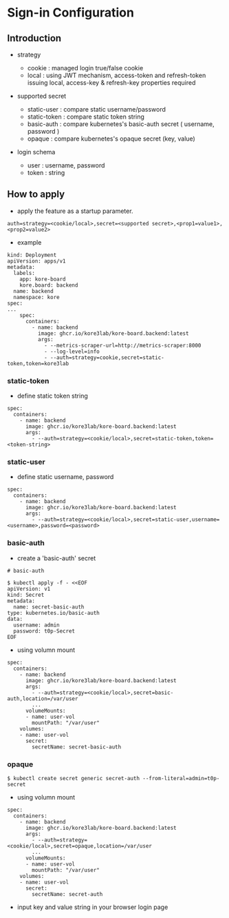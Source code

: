 # Sign-in Configuration

## Introduction

* strategy
  * cookie : managed login true/false cookie
  * local : using JWT mechanism, access-token and refresh-token issuing local,  access-key & refresh-key properties required

* supported secret
  * static-user : compare static username/password
  * static-token : compare static token string
  * basic-auth : compare kubernetes's basic-auth secret ( username, password )
  * opaque : compare kubernetes's opaque secret (key, value)

* login schema
  * user : username, password
  * token : string

## How to apply
  * apply the feature as a startup parameter.

```
auth=strategy=<cookie/local>,secret=<supported secret>,<prop1=value1>,<prop2=value2>
```

* example

```
kind: Deployment
apiVersion: apps/v1
metadata:
  labels:
    app: kore-board
    kore.board: backend
  name: backend
  namespace: kore
spec:
...
    spec:
      containers:
        - name: backend
          image: ghcr.io/kore3lab/kore-board.backend:latest
          args:
            - --metrics-scraper-url=http://metrics-scraper:8000
            - --log-level=info
            - --auth=strategy=cookie,secret=static-token,token=kore3lab
```

### static-token

* define static token string

```
spec:
  containers:
    - name: backend
      image: ghcr.io/kore3lab/kore-board.backend:latest
      args:
        - --auth=strategy=<cookie/local>,secret=static-token,token=<token-string>
```


### static-user

* define static username, password

```
spec:
  containers:
    - name: backend
      image: ghcr.io/kore3lab/kore-board.backend:latest
      args:
        - --auth=strategy=<cookie/local>,secret=static-user,username=<username>,password=<password>
```

### basic-auth

* create a 'basic-auth' secret
```
# basic-auth

$ kubectl apply -f - <<EOF
apiVersion: v1
kind: Secret
metadata:
  name: secret-basic-auth
type: kubernetes.io/basic-auth
data:
  username: admin
  password: t0p-Secret
EOF
```

* using volumn mount

```
spec:
  containers:
    - name: backend
      image: ghcr.io/kore3lab/kore-board.backend:latest
      args:
        - --auth=strategy=<cookie/local>,secret=basic-auth,location=/var/user
        ...
      volumeMounts:
      - name: user-vol
        mountPath: "/var/user"
    volumes:
    - name: user-vol
      secret:
        secretName: secret-basic-auth
```

###  opaque

```
$ kubectl create secret generic secret-auth --from-literal=admin=t0p-secret
```

* using volumn mount

```
spec:
  containers:
    - name: backend
      image: ghcr.io/kore3lab/kore-board.backend:latest
      args:
        - --auth=strategy=<cookie/local>,secret=opaque,location=/var/user
        ...
      volumeMounts:
      - name: user-vol
        mountPath: "/var/user"
    volumes:
    - name: user-vol
      secret:
        secretName: secret-auth
```

* input key and value string in your browser login page


